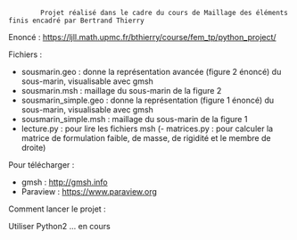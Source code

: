             Projet réalisé dans le cadre du cours de Maillage des éléments finis encadré par Bertrand Thierry
                         
  Enoncé : https://ljll.math.upmc.fr/bthierry/course/fem_tp/python_project/
  
  Fichiers : 
  
  - sousmarin.geo : donne la représentation avancée (figure 2 énoncé) du sous-marin, visualisable avec gmsh
  - sousmarin.msh : maillage du sous-marin de la figure 2 
  - sousmarin_simple.geo : donne la représentation (figure 1 énoncé) du sous-marin, visualisable avec gmsh
  - sousmarin_simple.msh : maillage du sous-marin de la figure 1 
  - lecture.py : pour lire les fichiers msh
  (- matrices.py : pour calculer la matrice de formulation faible, de masse, de rigidité et le membre de droite)
  
  Pour télécharger : 
  - gmsh : http://gmsh.info
  - Paraview : https://www.paraview.org

  Comment lancer le projet : 
  
  Utiliser Python2 ... en cours 
